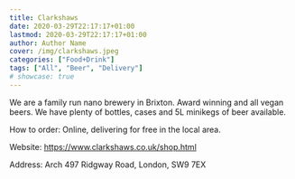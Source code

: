 ```yaml
---
title: Clarkshaws
date: 2020-03-29T22:17:17+01:00
lastmod: 2020-03-29T22:17:17+01:00
author: Author Name
cover: /img/clarkshaws.jpeg
categories: ["Food+Drink"]
tags: ["All", "Beer", "Delivery"]
# showcase: true
---
```

We are a family run nano brewery in Brixton. Award winning and all vegan beers.  We have plenty of bottles, cases and 5L minikegs of beer available.

How to order: Online, delivering for free in the local area. 

Website: https://www.clarkshaws.co.uk/shop.html

Address: Arch 497 Ridgway Road, London, SW9 7EX				 
